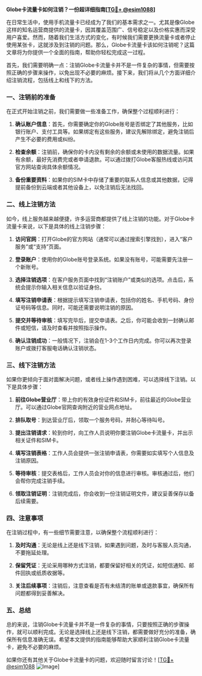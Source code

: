 **Globe卡流量卡如何注销？一份超详细指南[[TG💪+ @esim1088](https://t.me/s/esim1088)]**

在日常生活中，使用手机流量卡已经成为了我们的基本需求之一。尤其是像Globe这样的知名运营商提供的流量卡，因其覆盖范围广、信号稳定以及价格实惠而深受用户喜爱。然而，随着我们生活方式的变化，有时候我们需要更换流量卡或者停止使用某张卡，这就涉及到注销的问题。那么，Globe卡流量卡该如何注销呢？这篇文章将为你提供一个全面的指南，帮助你轻松完成这一过程。

首先，我们需要明确一点：注销Globe卡流量卡并不是一件复杂的事情，但需要按照正确的步骤来操作，以免出现不必要的麻烦。接下来，我们将从几个方面详细介绍注销流程，包括线上和线下的方法。

### **一、注销前的准备**

在正式开始注销之前，我们需要做一些准备工作，确保整个过程顺利进行：

1. **确认账户信息**：首先，你需要确定你的Globe账号是否绑定了其他服务，比如银行账户、支付工具等。如果绑定有这些服务，建议先解除绑定，避免注销后产生不必要的费用或纠纷。
   
2. **检查余额**：注销前，确保你的卡内没有剩余的余额或未使用的数据流量。如果有余额，最好先消费完或者申请退款。可以通过拨打Globe客服热线或访问其官方网站查询具体余额情况。

3. **备份重要资料**：如果你的SIM卡中存储了重要的联系人信息或其他数据，记得提前备份到云端或者其他设备上，以免注销后无法找回。

### **二、线上注销方法**

如今，线上服务越来越便捷，许多运营商都提供了线上注销的功能。对于Globe卡流量卡来说，以下是具体的线上注销步骤：

1. **访问官网**：打开Globe的官方网站（通常可以通过搜索引擎找到），进入“客户服务”或“支持”页面。

2. **登录账户**：使用你的Globe账号登录系统。如果没有账号，可能需要先注册一个新账号。

3. **选择注销选项**：在客户服务页面中找到“注销账户”或类似的选项。点击后，系统会提示你输入相关信息以验证身份。

4. **填写注销申请表**：根据提示填写注销申请表，包括你的姓名、手机号码、身份证号码等信息。同时，可能还需要说明注销的原因。

5. **提交并等待审核**：填写完毕后，提交申请表。之后，你可能会收到一封确认邮件或短信，请及时查看并按照指示操作。

6. **确认注销成功**：一般情况下，注销会在1-3个工作日内完成。你可以再次登录账户或拨打客服电话确认注销状态。

### **三、线下注销方法**

如果你更倾向于面对面解决问题，或者线上操作遇到困难，可以选择线下注销。以下是具体步骤：

1. **前往Globe营业厅**：带上你的有效身份证件和SIM卡，前往最近的Globe营业厅。可以通过Globe官网查询附近的营业网点地址。

2. **排队取号**：到达营业厅后，领取一个服务号码，并耐心等待叫号。

3. **提出注销请求**：轮到你时，向工作人员说明你要注销Globe卡流量卡，并出示相关证件和SIM卡。

4. **填写注销表格**：工作人员会提供一张注销申请表，你需要如实填写个人信息及注销原因。

5. **等待审核**：提交表格后，工作人员会对你的信息进行审核。审核通过后，他们会帮你完成注销手续。

6. **领取注销证明**：注销完成后，你会收到一份注销证明文件，建议妥善保存以备后续需要。

### **四、注意事项**

在注销过程中，有一些细节需要注意，以确保整个流程顺利进行：

1. **及时沟通**：无论是线上还是线下注销，如果遇到问题，及时与客服人员沟通，不要拖延处理。

2. **保留凭证**：无论采用哪种方式注销，都要保留好相关的凭证，如短信通知、邮件回执或纸质收据等。

3. **关注后续事项**：注销后，注意查看是否有未结清的账单或退款事宜，确保所有问题都得到妥善解决。

### **五、总结**

总的来说，注销Globe卡流量卡并不是一件复杂的事情，只要按照正确的步骤操作，就可以顺利完成。无论是选择线上还是线下注销，都需要做好充分的准备，确保所有信息准确无误。希望本文提供的指南能够帮助大家顺利注销Globe卡流量卡，避免不必要的麻烦。

如果你还有其他关于Globe卡流量卡的问题，欢迎随时留言讨论！[[TG💪+ @esim1088](https://t.me/s/esim1088) ![Image](https://i.postimg.cc/4NQfJmqS/Snipaste-2025-05-13-00-14-12.png)]